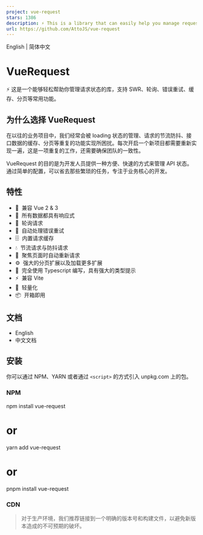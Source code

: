 ```yaml
---
project: vue-request
stars: 1386
description: ⚡️ This is a library that can easily help you manage request states, supporting common features such as SWR, polling, error retry, caching, and pagination, etc. ⚡️ 这是一个能够轻松帮助你管理请求状态的库，支持 SWR、轮询、错误重试、缓存、分页等常用功能。
url: https://github.com/AttoJS/vue-request
---
```


English | 简体中文

VueRequest
==========

⚡️ 这是一个能够轻松帮助你管理请求状态的库，支持 SWR、轮询、错误重试、缓存、分页等常用功能。

为什么选择 VueRequest
----------------

在以往的业务项目中，我们经常会被 loading 状态的管理、请求的节流防抖、接口数据的缓存、分页等重复的功能实现所困扰。每次开启一个新项目都需要重新实现一遍，这是一项重复的工作，还需要确保团队的一致性。

VueRequest 的目的是为开发人员提供一种方便、快速的方式来管理 API 状态。通过简单的配置，可以省去那些繁琐的任务，专注于业务核心的开发。

特性
--

-   🌈  兼容 Vue 2 & 3
-   🚀  所有数据都具有响应式
-   🔄  轮询请求
-   🤖  自动处理错误重试
-   🗄  内置请求缓存
-   💧  节流请求与防抖请求
-   🎯  聚焦页面时自动重新请求
-   ⚙️  强大的分页扩展以及加载更多扩展
-   📠  完全使用 Typescript 编写，具有强大的类型提示
-   ⚡️  兼容 Vite
-   🍃  轻量化
-   📦  开箱即用

文档
--

-   English
-   中文文档

安装
--

你可以通过 NPM、YARN 或者通过 `<script>` 的方式引入 unpkg.com 上的包。

### NPM

npm install vue-request
# or
yarn add vue-request
# or
pnpm install vue-request

### CDN

> 对于生产环境，我们推荐链接到一个明确的版本号和构建文件，以避免新版本造成的不可预期的破坏。

<script src\="https://unpkg.com/vue-request/dist/vue-request.min.js"\></script\>

一旦你在页面中添加了它，你就可以在 `window.VueRequest` 中访问我们导出的方法。

示例
--

<template\>
  <div\>
    <div v-if\="loading"\>loading...</div\>
    <div v-if\="error"\>failed to fetch</div\>
    <div v-if\="data"\>Hey! {{ data }}</div\>
  </div\>
</template\>

<script lang="ts" setup>
const { data, loading, error } \= useRequest(service);
</script\>

在这个例子中，`useRequest` 接收了一个 `service` 函数。`service`是一个异步的请求函数，换句话说，你可以使用 **axios** 来获取数据，然后返回一个 **Promise**。更具体的说明可以在文档中查看。

`useRequest` 函数还会返回三个值：`data`、`loading` 和 `error`。当请求还未完成时，`data` 的值为 `undefined`，同时 `loading` 的值会被设置为 `true`。当请求完成后，`data` 和 `error` 的值将根据请求结果进行设置，并且页面也会相应地进行渲染。这是因为 `data`、`loading` 和 `error` 是 Vue 中的响应式引用(Refs)，它们的值会根据请求状态和结果进行修改。

一些很酷的特性
-------

VueRequest 提供了很多特性，如：错误重试、缓存、分页、节流、防抖等等。这里列举两个比较酷的特性：

### 1.聚焦页面时自动重新请求

有时，你需要确保多个浏览器窗口之间的数据保持一致性；或者在用户电脑从休眠状态中恢复并重新激活时，需要将页面的数据同步到最新状态。使用 `refreshOnWindowFocus` 可以帮助你节省很多逻辑代码。点击这里直达文档

const { data, error, run } \= useRequest(getUserInfo, {
  refreshOnWindowFocus: true,
  refocusTimespan: 1000, // 请求间隔时间
});

### 2.轮询数据

有时候，你需要确保多个设备之间的数据同步更新。这时候可以使用我们提供的 `pollingInterval` 定期重新请求接口，以确保多个设备之间的数据一致性。当用户修改数据时，两个窗口将会实时同步更新。点击这里直达文档

const { data, error, run } \= useRequest(getUserInfo, {
  pollingInterval: 1000, // 请求间隔时间
});

致谢
--

感谢他们为我们提供了灵感

-   vercel/swr
-   alibaba/hooks

License
-------

MIT License © 2020-present AttoJS
